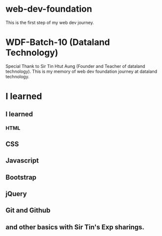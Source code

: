 # web-dev-foundation
This is the first step of my web dev journey.

# WDF-Batch-10 (Dataland Technology)
Special Thank to Sir Tin Htut Aung (Founder and Teacher of dataland technology).
This is my memory of web dev foundation journey at dataland technology.

# I learned 
## I learned 
  ### HTML
  ## CSS
  ## Javascript
  ## Bootstrap
  ## jQuery
  ## Git and Github
  ## and other basics with Sir Tin's Exp sharings.

